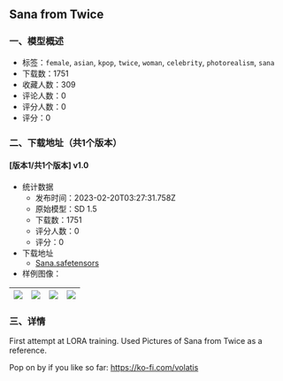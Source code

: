 ## Sana from Twice
### 一、模型概述

- 标签：`female`, `asian`, `kpop`, `twice`, `woman`, `celebrity`, `photorealism`, `sana`
- 下载数：1751
- 收藏人数：309
- 评论人数：0
- 评分人数：0
- 评分：0

### 二、下载地址（共1个版本）

#### [版本1/共1个版本] v1.0

- 统计数据
  - 发布时间：2023-02-20T03:27:31.758Z
  - 原始模型：SD 1.5
  - 下载数：1751
  - 评分人数：0
  - 评分：0
- 下载地址
  - [Sana.safetensors](https://civitai.com/api/download/models/12619)
- 样例图像：

| <img src="https://image.civitai.com/xG1nkqKTMzGDvpLrqFT7WA/f76d7112-7b3d-48ec-98df-0d79d14f4e00/width=450/124412.jpeg" /> | <img src="https://image.civitai.com/xG1nkqKTMzGDvpLrqFT7WA/d51ac3cf-f08d-44fe-c40e-d5221fbb2b00/width=450/124415.jpeg" /> | <img src="https://image.civitai.com/xG1nkqKTMzGDvpLrqFT7WA/a7293080-8627-4953-787c-51991f661700/width=450/121747.jpeg" /> | <img src="https://image.civitai.com/xG1nkqKTMzGDvpLrqFT7WA/d039dada-6f14-47ca-1202-49380e8e3c00/width=450/121750.jpeg" /> |
| ---- | ---- | ---- | ---- |


### 三、详情
<p>First attempt at LORA training. Used Pictures of Sana from Twice as a reference.</p><p></p><p>Pop on by if you like so far: <a target="_blank" rel="ugc" href="https://ko-fi.com/volatis">https://ko-fi.com/volatis</a></p>